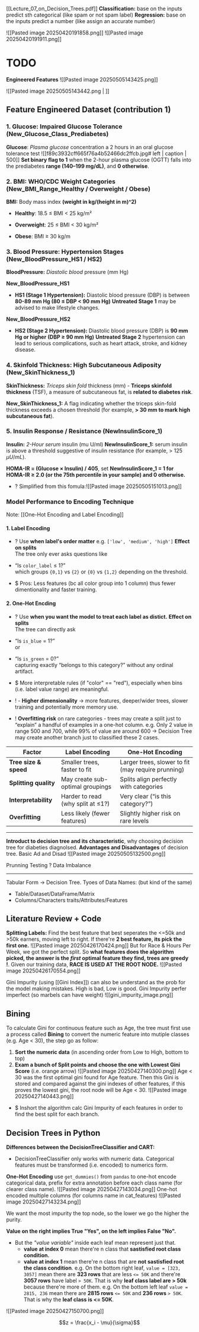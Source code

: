 [[Lecture_07_on_Decision_Trees.pdf]]
**Classification:** base on the inputs predict sth categorical (like spam or not spam label)
**Regression:** base on the inputs predict a number (like assign an accurate number)

![[Pasted image 20250420191858.png]]
![[Pasted image 20250420191911.png]]

# TODO
**Engineered Features**
![[Pasted image 20250505143425.png]]

![[Pasted image 20250505143442.png | ]]


## Feature Engineered Dataset (contribution 1)

### 1. Glucose: Impaired Glucose Tolerance (New_Glucose_Class_Prediabetes)
**Glucose**: *Plasma glucose* concentration a 2 hours in an oral glucose tolerance test
![[f89c3932cff665f76a4b52466dc2ffcb.jpg# left | caption | 500]]
**Set binary flag to 1** when the 2-hour plasma glucose (OGTT) falls into the prediabetes **range (140–199 mg/dL)**, and **0 otherwise**.


### 2. BMI: WHO/CDC Weight Categories (New_BMI_Range_Healthy / Overweight / Obese)
**BMI:** Body mass index **(weight in kg/(height in m)^2)**
- **Healthy**: 18.5 ≤ BMI < 25 kg/m²
    
- **Overweight**: 25 ≤ BMI < 30 kg/m²
    
- **Obese**: BMI ≥ 30 kg/m

### 3. Blood Pressure: Hypertension Stages (New_BloodPressure_HS1 / HS2)
**BloodPressure:** *Diastolic blood* pressure (mm Hg)

**New_BloodPressure_HS1**
+ **HS1 (Stage 1 Hypertension):** Diastolic blood pressure (DBP) is between **80-89 mm Hg 
	(80 ≤ DBP < 90 mm Hg)**
	**Untreated Stage 1** may be advised to make lifestyle changes.

**New_BloodPressure_HS2** 
+ **HS2 (Stage 2 Hypertension):** Diastolic blood pressure (DBP) is **90 mm Hg or higher**
	**(DBP ≥ 90 mm Hg)**
	**Untreated Stage 2** hypertension can lead to serious complications, such as heart attack, stroke, and kidney disease.

### 4. Skinfold Thickness: High Subcutaneous Adiposity (New_SkinThickness_1)
**SkinThickness:** *Triceps skin fold* thickness (mm) - **Triceps skinfold thickness** (TSF), a measure of subcutaneous fat, is **related to diabetes risk**. 

**New_SkinThickness_1:** A flag indicating whether the triceps skin-fold thickness exceeds a chosen threshold (for example, **> 30 mm to mark high subcutaneous fat**).

### 5. Insulin Response / Resistance (NewInsulinScore_1)
**Insulin:** *2-Hour serum* insulin (mu U/ml)
**NewInsulinScore_1:** serum insulin is above a threshold suggestive of insulin resistance (for example, > 125 $\mu U$/$mL$).

**HOMA-IR = (Glucose × Insulin) / 405**, set **NewInsulinScore_1 = 1 for HOMA-IR ≥ 2.0 (or the 75th percentile in your sample) and 0 otherwise.** 
+ ? Simplified from this fomula:![[Pasted image 20250505151013.png]]

### Model Performance to Encoding Technique
Note: [[One-Hot Encoding and Label Encoding]]
#### 1. Label Encoding
+ ? Use **when label's order matter**  e.g. `['low', 'medium', 'high']`
**Effect on splits**  
The tree only ever asks questions like
+ “Is `color_label` ≤ 1?”   
	which groups `{0,1}` vs `{2}` or `{0}` vs `{1,2}` depending on the threshold.

+ $ Pros: Less features (bc all color group into 1 column) thus fewer dimentionality and faster training.   

#### 2. One-Hot Encding
+ ? Use **when you want the model to treat each label as distict.** 
**Effect on splits**  
The tree can directly ask
+  “Is `is_blue` = 1?”  
	or  
+ “Is `is_green` = 0?”  
	capturing exactly “belongs to this category?” without any ordinal artifact.

+ $ More interpretable rules (if "color" == "red"), especially when bins (i.e. label value range) are meaningful. 
+ ! - **Higher dimensionality** → more features, deeper/wider trees, slower training and potentially more memory use.
    
- ! **Overfitting risk** on rare categories - trees may create a split just to “explain” a handful of examples in a one-hot column. 
	e.g. Only 2 value in range 500 and 700, while 99% of value are around 600 -> Decision Tree may create another branch just to classified these 2 cases.

| Factor                | Label Encoding                    | One-Hot Encoding                                   |
| --------------------- | --------------------------------- | -------------------------------------------------- |
| **Tree size & speed** | Smaller trees, faster to fit      | Larger trees, slower to fit (may require prunning) |
| **Splitting quality** | May create sub-optimal groupings  | Splits align perfectly with categories             |
| **Interpretability**  | Harder to read (why split at ≤1?) | Very clear (“is this category?”)                   |
| **Overfitting**       | Less likely (fewer features)      | Slightly higher risk on rare levels                |

---

**Introduct to decision tree and its characteristic**, why choosing decision tree for diabeties diagnolsed. 
**Advantages and Disadvantages** of decision tree. 
Basic Ad and Disad
![[Pasted image 20250505132500.png]]

Prunning Testing ? 
Data Imbalance



---

Tabular Form -> Decision Tree.
Tyoes of Data Names: (but kind of the same) 
+ Table/Dataset/DataFrame/Matrix 
+ Columns/Characters traits/Attributes/Features

## Literature Review + Code
**Splitting Labels:** Find the best feature that best seperates the <=50k and >50k earners, moving left to right. If there're **2 best feature, its pick the first one.**
![[Pasted image 20250426170424.png]]
But for Race & Hours Per Week, we got the perfect split. So **what features does the algorithm picked, the answer is the *first* optimal feature they find, trees are greedy !**. Given our training data, **RACE IS USED AT THE ROOT NODE.**
![[Pasted image 20250426170554.png]]


Gini Impurity (using [[Gini Index]]) can also be understand as the prob for the model making mistakes. High is bad, Low is good.
Gini Impurity perfer imperfect (so marbels can have weight)
![[gini_impurity_image.png]]

## Bining
 To calculate Gini for continuous feature such as Age, the tree must first use a process called **Bining** to convert the numeric feature into mutiple classes (e.g. Age < 30), the step go as follow:
 1) **Sort the numeric data** (in ascending order from Low to High, bottom to top)
 2) **Exam a bunch of Split points and choose the one with Lowest Gini Score** (i.e. orange arrow) 
	![[Pasted image 20250427140300.png]]
	Age < 30 was the first optimal gini found for Age feature. 
	Then this Gini is stored and compared against the gini indexes of other features, if this proves the lowest gini, the root node will be Age < 30. ![[Pasted image 20250427140443.png]]
+ $ Inshort the algorithm calc Gini Impurity of each features in order to find the best split for each branch. 

## Decision Trees in Python
**Differences between the DecisionTreeClassifier and CART:**
+ DecisionTreeClassifier only works with numeric data. Categorical features must be transformed (i.e. encoded) to numerics form.


**One-Hot Encoding**
use `get_dummies()` from `pandas` to one-hot encode categorical data, prefix for extra annotation before each class name (for clearer class name). 
![[Pasted image 20250427143034.png]]
One-hot encoded multiple columns (for columns name in cat_features)
![[Pasted image 20250427143234.png]]

We want the most impurity the top node, so the lower we go the higher the purity. 

**Value on the right implies True "Yes", on the left implies False "No".** 
+ But the *"value variable"* inside each leaf mean represent just that.
	+ **value at index 0** mean there're n class that **sastisfied root class condition.**
	+ **value at index 1** mean there're n class that are **not sastisfied root the class condition**.
	e.g. On the bottom right leaf, `value = [323, 3057]` mean there are **323 rows** that are less `<= 50K` and there're **3057 rows** have label `> 50K`. That is why **leaf class label are > 50k** because there're more of them. 
	e.g. On the bottom left leaf `value = 2815, 236` mean there are **2815 rows**  `<= 50K` and **236 rows** `> 50K`. That is why the **leaf class is <= 50K**. 
	
![[Pasted image 20250427150700.png]]


$$z = \frac{x_i - \mu}{\sigma}$$